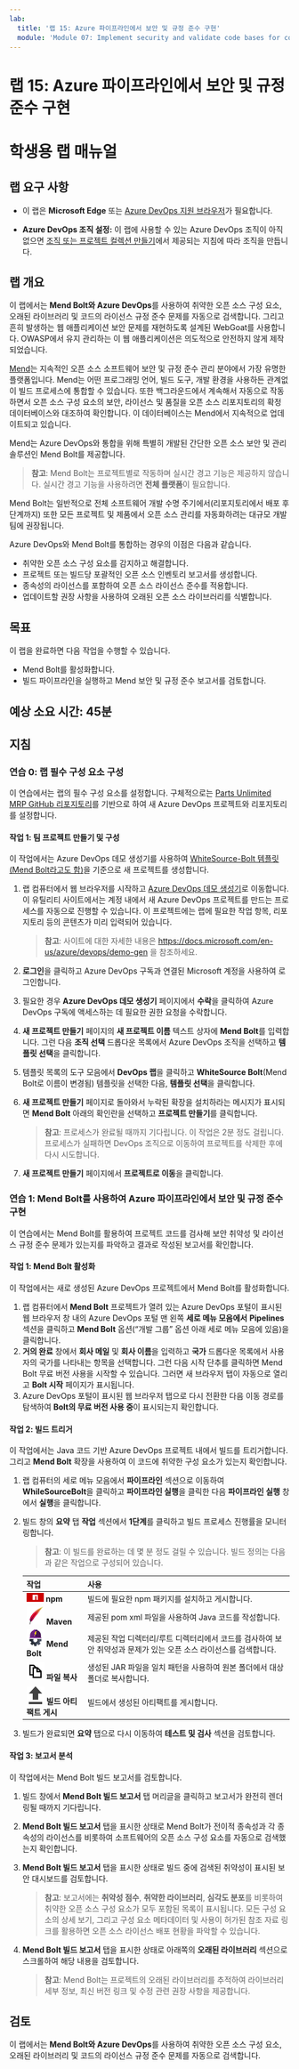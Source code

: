 ```yaml
---
lab:
  title: '랩 15: Azure 파이프라인에서 보안 및 규정 준수 구현'
  module: 'Module 07: Implement security and validate code bases for compliance'
---
```


# <a name="lab-15-implement-security-and-compliance-in-an-azure-pipeline"></a>랩 15: Azure 파이프라인에서 보안 및 규정 준수 구현

# <a name="student-lab-manual"></a>학생용 랩 매뉴얼

## <a name="lab-requirements"></a>랩 요구 사항

- 이 랩은 **Microsoft Edge** 또는 [Azure DevOps 지원 브라우저](https://docs.microsoft.com/en-us/azure/devops/server/compatibility?view=azure-devops#web-portal-supported-browsers)가 필요합니다.

- **Azure DevOps 조직 설정:** 이 랩에 사용할 수 있는 Azure DevOps 조직이 아직 없으면 [조직 또는 프로젝트 컬렉션 만들기](https://docs.microsoft.com/en-us/azure/devops/organizations/accounts/create-organization?view=azure-devops)에서 제공되는 지침에 따라 조직을 만듭니다.

## <a name="lab-overview"></a>랩 개요

이 랩에서는 **Mend Bolt와 Azure DevOps**를 사용하여 취약한 오픈 소스 구성 요소, 오래된 라이브러리 및 코드의 라이선스 규정 준수 문제를 자동으로 검색합니다. 그리고 흔히 발생하는 웹 애플리케이션 보안 문제를 재현하도록 설계된 WebGoat를 사용합니다. OWASP에서 유지 관리하는 이 웹 애플리케이션은 의도적으로 안전하지 않게 제작되었습니다.

[Mend](https://www.mend.io/)는 지속적인 오픈 소스 소프트웨어 보안 및 규정 준수 관리 분야에서 가장 유명한 플랫폼입니다. Mend는 어떤 프로그래밍 언어, 빌드 도구, 개발 환경을 사용하든 관계없이 빌드 프로세스에 통합할 수 있습니다. 또한 백그라운드에서 계속해서 자동으로 작동하면서 오픈 소스 구성 요소의 보안, 라이선스 및 품질을 오픈 소스 리포지토리의 확정 데이터베이스와 대조하여 확인합니다. 이 데이터베이스는 Mend에서 지속적으로 업데이트되고 있습니다.

Mend는 Azure DevOps와 통합을 위해 특별히 개발된 간단한 오픈 소스 보안 및 관리 솔루션인 Mend Bolt를 제공합니다.

> **참고**: Mend Bolt는 프로젝트별로 작동하며 실시간 경고 기능은 제공하지 않습니다. 실시간 경고 기능을 사용하려면 **전체 플랫폼**이 필요합니다.

Mend Bolt는 일반적으로 전체 소프트웨어 개발 수명 주기에서(리포지토리에서 배포 후 단계까지) 또한 모든 프로젝트 및 제품에서 오픈 소스 관리를 자동화하려는 대규모 개발 팀에 권장됩니다.

Azure DevOps와 Mend Bolt를 통합하는 경우의 이점은 다음과 같습니다.

- 취약한 오픈 소스 구성 요소를 감지하고 해결합니다.
- 프로젝트 또는 빌드당 포괄적인 오픈 소스 인벤토리 보고서를 생성합니다.
- 종속성의 라이선스를 포함하여 오픈 소스 라이선스 준수를 적용합니다.
- 업데이트할 권장 사항을 사용하여 오래된 오픈 소스 라이브러리를 식별합니다.

## <a name="objectives"></a>목표

이 랩을 완료하면 다음 작업을 수행할 수 있습니다.

- Mend Bolt를 활성화합니다.
- 빌드 파이프라인을 실행하고 Mend 보안 및 규정 준수 보고서를 검토합니다.

## <a name="estimated-timing-45-minutes"></a>예상 소요 시간: 45분

## <a name="instructions"></a>지침

### <a name="exercise-0-configure-the-lab-prerequisites"></a>연습 0: 랩 필수 구성 요소 구성

이 연습에서는 랩의 필수 구성 요소를 설정합니다. 구체적으로는 [Parts Unlimited MRP GitHub 리포지토리](https://www.github.com/microsoft/partsunlimitedmrp)를 기반으로 하여 새 Azure DevOps 프로젝트와 리포지토리를 설정합니다.

#### <a name="task-1-create-and-configure-the-team-project"></a>작업 1: 팀 프로젝트 만들기 및 구성

이 작업에서는 Azure DevOps 데모 생성기를 사용하여 [WhiteSource-Bolt 템플릿(Mend Bolt라고도 함)](https://azuredevopsdemogenerator.azurewebsites.net/?name=WhiteSource-Bolt&templateid=77362)을 기준으로 새 프로젝트를 생성합니다.

1. 랩 컴퓨터에서 웹 브라우저를 시작하고 [Azure DevOps 데모 생성기](https://azuredevopsdemogenerator.azurewebsites.net)로 이동합니다. 이 유틸리티 사이트에서는 계정 내에서 새 Azure DevOps 프로젝트를 만드는 프로세스를 자동으로 진행할 수 있습니다. 이 프로젝트에는 랩에 필요한 작업 항목, 리포지토리 등의 콘텐츠가 미리 입력되어 있습니다.

    > **참고**: 사이트에 대한 자세한 내용은 <https://docs.microsoft.com/en-us/azure/devops/demo-gen> 을 참조하세요.

1. **로그인**을 클릭하고 Azure DevOps 구독과 연결된 Microsoft 계정을 사용하여 로그인합니다.
1. 필요한 경우 **Azure DevOps 데모 생성기** 페이지에서 **수락**을 클릭하여 Azure DevOps 구독에 액세스하는 데 필요한 권한 요청을 수락합니다.
1. **새 프로젝트 만들기** 페이지의 **새 프로젝트 이름** 텍스트 상자에 **Mend Bolt**를 입력합니다. 그런 다음 **조직 선택** 드롭다운 목록에서 Azure DevOps 조직을 선택하고 **템플릿 선택**을 클릭합니다.
1. 템플릿 목록의 도구 모음에서 **DevOps 랩**을 클릭하고 **WhiteSource Bolt**(Mend Bolt로 이름이 변경됨) 템플릿을 선택한 다음, **템플릿 선택**을 클릭합니다.
1. **새 프로젝트 만들기** 페이지로 돌아와서 누락된 확장을 설치하라는 메시지가 표시되면 **Mend Bolt** 아래의 확인란을 선택하고 **프로젝트 만들기**를 클릭합니다.

    > **참고**: 프로세스가 완료될 때까지 기다립니다. 이 작업은 2분 정도 걸립니다. 프로세스가 실패하면 DevOps 조직으로 이동하여 프로젝트를 삭제한 후에 다시 시도합니다.

1. **새 프로젝트 만들기** 페이지에서 **프로젝트로 이동**을 클릭합니다.

### <a name="exercise-1-implement-security-and-compliance-in-an-azure-pipeline-using-mend-bolt"></a>연습 1: Mend Bolt를 사용하여 Azure 파이프라인에서 보안 및 규정 준수 구현

이 연습에서는 Mend Bolt를 활용하여 프로젝트 코드를 검사해 보안 취약성 및 라이선스 규정 준수 문제가 있는지를 파악하고 결과로 작성된 보고서를 확인합니다.

#### <a name="task-1-activate-mend-bolt"></a>작업 1: Mend Bolt 활성화

이 작업에서는 새로 생성된 Azure DevOps 프로젝트에서 Mend Bolt를 활성화합니다.

1. 랩 컴퓨터에서 **Mend Bolt** 프로젝트가 열려 있는 Azure DevOps 포털이 표시된 웹 브라우저 창 내의 Azure DevOps 포털 맨 왼쪽 **세로 메뉴 모음에서** **Pipelines** 섹션을 클릭하고 **Mend Bolt** 옵션(“개발 그룹” 옵션 아래 세로 메뉴 모음에 있음)을 클릭합니다.
1. **거의 완료** 창에서 **회사 메일** 및 **회사 이름**을 입력하고 **국가** 드롭다운 목록에서 사용자의 국가를 나타내는 항목을 선택합니다. 그런 다음 시작 단추를 클릭하면 Mend Bolt 무료 버전 사용을 시작할 수 있습니다.  그러면 새 브라우저 탭이 자동으로 열리고 **Bolt 시작** 페이지가 표시됩니다.
1. Azure DevOps 포털이 표시된 웹 브라우저 탭으로 다시 전환한 다음 이동 경로를 탐색하여  **Bolt의 무료 버전 사용 중**이 표시되는지 확인합니다.

#### <a name="task-2-trigger-a-build"></a>작업 2: 빌드 트리거

이 작업에서는 Java 코드 기반 Azure DevOps 프로젝트 내에서 빌드를 트리거합니다. 그리고 **Mend Bolt** 확장을 사용하여 이 코드에 취약한 구성 요소가 있는지 확인합니다.

1. 랩 컴퓨터의 세로 메뉴 모음에서 **파이프라인** 섹션으로 이동하여 **WhileSourceBolt**을 클릭하고 **파이프라인 실행**을 클릭한 다음 **파이프라인 실행** 창에서 **실행**을 클릭합니다.
1. 빌드 창의 **요약** 탭 **작업** 섹션에서 **1단계**를 클릭하고 빌드 프로세스 진행률을 모니터링합니다.

    > **참고**: 이 빌드를 완료하는 데 몇 분 정도 걸릴 수 있습니다. 빌드 정의는 다음과 같은 작업으로 구성되어 있습니다.

    | 작업 | 사용 |
    | ---- | ------ |
    | ![npm](images/m07/npm.png) **npm** |  빌드에 필요한 npm 패키지를 설치하고 게시합니다. |
    | ![maven](images/m07/maven.png) **Maven** |  제공된 pom xml 파일을 사용하여 Java 코드를 작성합니다. |
    | ![Mendbolt](images/m07/whitesourcebolt.png) **Mend Bolt** |  제공된 작업 디렉터리/루트 디렉터리에서 코드를 검사하여 보안 취약성과 문제가 있는 오픈 소스 라이선스를 검색합니다. |
    | ![copy-files](images/m07/copy-files.png) **파일 복사** |  생성된 JAR 파일을 일치 패턴을 사용하여 원본 폴더에서 대상 폴더로 복사합니다. |
    | ![publish-build-artifacts](images/m07/publish-build-artifacts.png) **빌드 아티팩트 게시** |  빌드에서 생성된 아티팩트를 게시합니다. |

1. 빌드가 완료되면 **요약** 탭으로 다시 이동하여 **테스트 및 검사** 섹션을 검토합니다.

#### <a name="task-3-analyze-reports"></a>작업 3: 보고서 분석

이 작업에서는 Mend Bolt 빌드 보고서를 검토합니다.

1. 빌드 창에서 **Mend Bolt 빌드 보고서** 탭 머리글을 클릭하고 보고서가 완전히 렌더링될 때까지 기다립니다.
1. **Mend Bolt 빌드 보고서** 탭을 표시한 상태로 Mend Bolt가 전이적 종속성과 각 종속성의 라이선스를 비롯하여 소프트웨어의 오픈 소스 구성 요소를 자동으로 검색했는지 확인합니다.
1. **Mend Bolt 빌드 보고서** 탭을 표시한 상태로 빌드 중에 검색된 취약성이 표시된 보안 대시보드를 검토합니다.

    > **참고**: 보고서에는 **취약성 점수**, **취약한 라이브러리**, **심각도 분포**를 비롯하여 취약한 오픈 소스 구성 요소가 모두 포함된 목록이 표시됩니다. 모든 구성 요소의 상세 보기, 그리고 구성 요소 메타데이터 및 사용이 허가된 참조 자료 링크를 활용하면 오픈 소스 라이선스 배포 현황을 파악할 수 있습니다.

1. **Mend Bolt 빌드 보고서** 탭을 표시한 상태로 아래쪽의 **오래된 라이브러리** 섹션으로 스크롤하여 해당 내용을 검토합니다.

    > **참고**: Mend Bolt는 프로젝트의 오래된 라이브러리를 추적하여 라이브러리 세부 정보, 최신 버전 링크 및 수정 관련 권장 사항을 제공합니다.

## <a name="review"></a>검토

이 랩에서는 **Mend Bolt와 Azure DevOps**를 사용하여 취약한 오픈 소스 구성 요소, 오래된 라이브러리 및 코드의 라이선스 규정 준수 문제를 자동으로 검색합니다.
